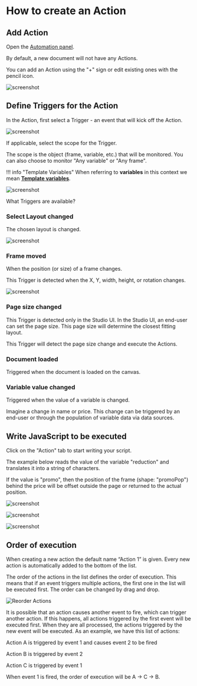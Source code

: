 # How to create an Action

## Add Action

Open the [Automation panel](/GraFx-Studio/overview/properties/#automation-properties).

By default, a new document will not have any Actions.

You can add an Action using the "+" sign or edit existing ones with the pencil icon.

![screenshot](actionlist.png)

## Define Triggers for the Action

In the Action, first select a Trigger - an event that will kick off the Action.

![screenshot](trigger.png)

If applicable, select the scope for the Trigger.

The scope is the object (frame, variable, etc.) that will be monitored. You can also choose to monitor "Any variable" or "Any frame".

!!! info "Template Variables"
	When referring to **variables** in this context we mean **[Template variables](/GraFx-Studio/concepts/variables/#template-variables)**.


![screenshot](triggerscope.png)

What Triggers are available?

### Select Layout changed

The chosen layout is changed.

![screenshot](layouts.png)

### Frame moved

When the position (or size) of a frame changes.

This Trigger is detected when the X, Y, width, height, or rotation changes.

![screenshot](framelocation.png)

### Page size changed

This Trigger is detected only in the Studio UI. In the Studio UI, an end-user can set the page size. This page size will determine the closest fitting layout.

This Trigger will detect the page size change and execute the Actions.

### Document loaded

Triggered when the document is loaded on the canvas.

### Variable value changed

Triggered when the value of a variable is changed.

Imagine a change in name or price. This change can be triggered by an end-user or through the population of variable data via data sources.

## Write JavaScript to be executed

Click on the "Action" tab to start writing your script.

The example below reads the value of the variable "reduction" and translates it into a string of characters.

If the value is "promo", then the position of the frame (shape: "promoPop") behind the price will be offset outside the page or returned to the actual position.

![screenshot](action.png)

![screenshot](promoYes.png)

![screenshot](promoNo.png)

## Order of execution

When creating a new action the default name “Action 1” is given. Every new action is automatically added to the bottom of the list.

The order of the actions in the list defines the order of execution. This means that if an event triggers multiple actions, the first one in the list will be executed first. The order can be changed by drag and drop.

![Reorder Actions](reorder-actions.gif)

It is possible that an action causes another event to fire, which can trigger another action. If this happens, all actions triggered by the first event will be executed first. When they are all processed, the actions triggered by the new event will be executed. As an example, we have this list of actions:

Action A is triggered by event 1 and causes event 2 to be fired

Action B is triggered by event 2

Action C is triggered by event 1

When event 1 is fired, the order of execution will be A → C → B.
